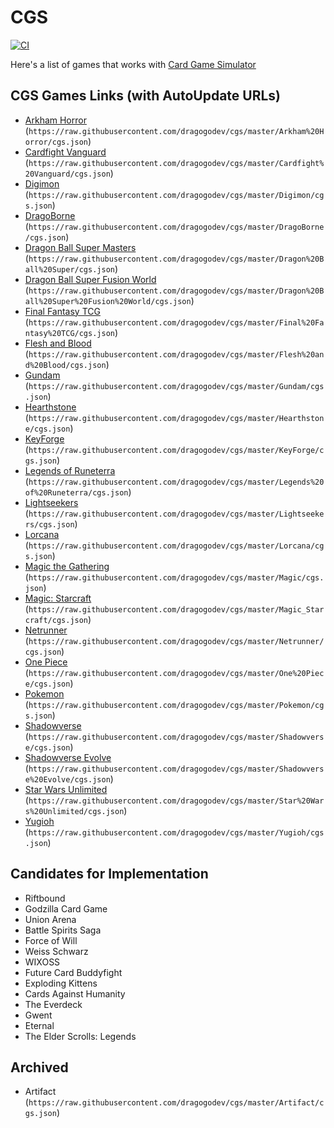 # CGS

[![CI](https://github.com/dragogodev/cgs/actions/workflows/main.yml/badge.svg)](https://github.com/dragogodev/cgs/actions/workflows/main.yml)

Here's a list of games that works with [Card Game Simulator](https://www.cardgamesimulator.com)

## CGS Games Links (with AutoUpdate URLs)
- [Arkham Horror](https://cgs.games/dragogodev/arkham_horror) (`https://raw.githubusercontent.com/dragogodev/cgs/master/Arkham%20Horror/cgs.json`)
- [Cardfight Vanguard](https://cgs.games/dragogodev/cardfight_vanguard) (`https://raw.githubusercontent.com/dragogodev/cgs/master/Cardfight%20Vanguard/cgs.json`)
- [Digimon](https://cgs.games/dragogodev/digimon) (`https://raw.githubusercontent.com/dragogodev/cgs/master/Digimon/cgs.json`)
- [DragoBorne](https://cgs.games/dragogodev/drago_borne) (`https://raw.githubusercontent.com/dragogodev/cgs/master/DragoBorne/cgs.json`)
- [Dragon Ball Super Masters](https://cgs.games/dragogodev/dragon_ball_super) (`https://raw.githubusercontent.com/dragogodev/cgs/master/Dragon%20Ball%20Super/cgs.json`)
- [Dragon Ball Super Fusion World](https://cgs.games/dragogodev/dragon_ball_super_fusion_world) (`https://raw.githubusercontent.com/dragogodev/cgs/master/Dragon%20Ball%20Super%20Fusion%20World/cgs.json`)
- [Final Fantasy TCG](https://cgs.games/dragogodev/final_fantasy_tcg) (`https://raw.githubusercontent.com/dragogodev/cgs/master/Final%20Fantasy%20TCG/cgs.json`)
- [Flesh and Blood](https://cgs.games/dragogodev/flesh_and_blood) (`https://raw.githubusercontent.com/dragogodev/cgs/master/Flesh%20and%20Blood/cgs.json`)
- [Gundam](https://cgs.games/dragogodev/gundam) (`https://raw.githubusercontent.com/dragogodev/cgs/master/Gundam/cgs.json`)
- [Hearthstone](https://cgs.games/dragogodev/hearthstone) (`https://raw.githubusercontent.com/dragogodev/cgs/master/Hearthstone/cgs.json`)
- [KeyForge](https://cgs.games/dragogodev/key_forge) (`https://raw.githubusercontent.com/dragogodev/cgs/master/KeyForge/cgs.json`)
- [Legends of Runeterra](https://cgs.games/dragogodev/legends_of_runeterra) (`https://raw.githubusercontent.com/dragogodev/cgs/master/Legends%20of%20Runeterra/cgs.json`)
- [Lightseekers](https://cgs.games/dragogodev/lightseekers) (`https://raw.githubusercontent.com/dragogodev/cgs/master/Lightseekers/cgs.json`)
- [Lorcana](https://cgs.games/dragogodev/lorcana) (`https://raw.githubusercontent.com/dragogodev/cgs/master/Lorcana/cgs.json`)
- [Magic the Gathering](https://cgs.games/dragogodev/magic_the_gathering) (`https://raw.githubusercontent.com/dragogodev/cgs/master/Magic/cgs.json`)
- [Magic: Starcraft](https://cgs.games/dragogodev/magic_starcraft) (`https://raw.githubusercontent.com/dragogodev/cgs/master/Magic_Starcraft/cgs.json`)
- [Netrunner](https://cgs.games/dragogodev/netrunner) (`https://raw.githubusercontent.com/dragogodev/cgs/master/Netrunner/cgs.json`)
- [One Piece](https://cgs.games/dragogodev/one_piece) (`https://raw.githubusercontent.com/dragogodev/cgs/master/One%20Piece/cgs.json`)
- [Pokemon](https://cgs.games/dragogodev/pokemon) (`https://raw.githubusercontent.com/dragogodev/cgs/master/Pokemon/cgs.json`)
- [Shadowverse](https://cgs.games/dragogodev/shadowverse) (`https://raw.githubusercontent.com/dragogodev/cgs/master/Shadowverse/cgs.json`)
- [Shadowverse Evolve](https://cgs.games/dragogodev/shadowverse_evolve) (`https://raw.githubusercontent.com/dragogodev/cgs/master/Shadowverse%20Evolve/cgs.json`)
- [Star Wars Unlimited](https://cgs.games/dragogodev/star_wars_unlimited) (`https://raw.githubusercontent.com/dragogodev/cgs/master/Star%20Wars%20Unlimited/cgs.json`)
- [Yugioh](https://cgs.games/dragogodev/yugioh) (`https://raw.githubusercontent.com/dragogodev/cgs/master/Yugioh/cgs.json`)

## Candidates for Implementation
- Riftbound
- Godzilla Card Game
- Union Arena
- Battle Spirits Saga
- Force of Will
- Weiss Schwarz
- WIXOSS
- Future Card Buddyfight
- Exploding Kittens
- Cards Against Humanity
- The Everdeck
- Gwent
- Eternal
- The Elder Scrolls: Legends

## Archived
- Artifact (`https://raw.githubusercontent.com/dragogodev/cgs/master/Artifact/cgs.json`)



